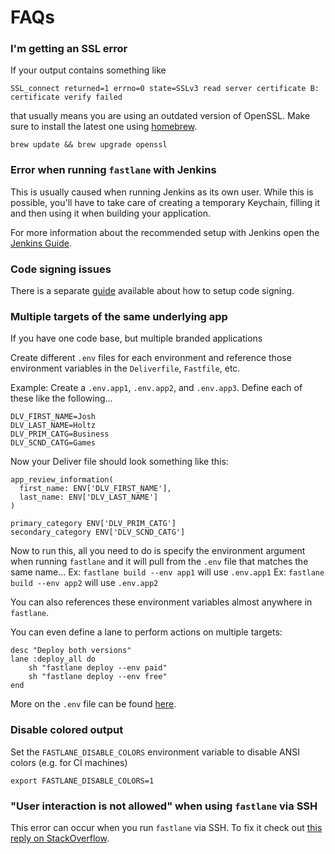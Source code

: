 FAQs
=====

### I'm getting an SSL error

If your output contains something like

```
SSL_connect returned=1 errno=0 state=SSLv3 read server certificate B: certificate verify failed
```

that usually means you are using an outdated version of OpenSSL. Make sure to install the latest one using [homebrew](http://brew.sh/).

```
brew update && brew upgrade openssl
```

### Error when running `fastlane` with Jenkins

This is usually caused when running Jenkins as its own user. While this is possible, you'll have to take care of creating a temporary Keychain, filling it and then using it when building your application. 

For more information about the recommended setup with Jenkins open the [Jenkins Guide](https://github.com/KrauseFx/fastlane/blob/master/docs/Jenkins.md).

### Code signing issues

There is a separate [guide](https://github.com/KrauseFx/fastlane/blob/master/docs/CodeSigning.md) available about how to setup code signing.

### Multiple targets of the same underlying app

If you have one code base, but multiple branded applications

Create different `.env` files for each environment and reference those environment variables in the `Deliverfile`, `Fastfile`, etc. 

Example: Create a `.env.app1`, `.env.app2`, and `.env.app3`. Define each of these like the following...
```
DLV_FIRST_NAME=Josh
DLV_LAST_NAME=Holtz
DLV_PRIM_CATG=Business
DLV_SCND_CATG=Games
```

Now your Deliver file should look something like this:
```
app_review_information(
  first_name: ENV['DLV_FIRST_NAME'],
  last_name: ENV['DLV_LAST_NAME']
)

primary_category ENV['DLV_PRIM_CATG']
secondary_category ENV['DLV_SCND_CATG']
```

Now to run this, all you need to do is specify the environment argument when running `fastlane` and it will pull from the `.env` file that matches the same name...
Ex: `fastlane build --env app1` will use `.env.app1`
Ex: `fastlane build --env app2` will use `.env.app2`

You can also references these environment variables almost anywhere in `fastlane`. 

You can even define a lane to perform actions on multiple targets:

```
desc "Deploy both versions"
lane :deploy_all do
    sh "fastlane deploy --env paid"
    sh "fastlane deploy --env free"
end
```

More on the `.env` file can be found [here](https://github.com/bkeepers/dotenv).

### Disable colored output

Set the `FASTLANE_DISABLE_COLORS` environment variable to disable ANSI colors (e.g. for CI machines)

```
export FASTLANE_DISABLE_COLORS=1
```

### "User interaction is not allowed" when using `fastlane` via SSH

This error can occur when you run `fastlane` via SSH. To fix it check out [this reply on StackOverflow](http://stackoverflow.com/a/22637896/445598).


